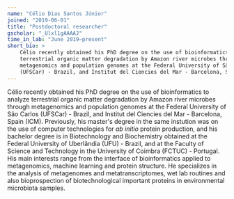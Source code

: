```yaml
---
name: "Célio Dias Santos Júnior"
joined: "2019-06-01"
title: "Postdoctoral researcher"
gscholar: "_Ulxl1gAAAAJ"
time_in_lab: "June 2019—present"
short_bio: >
    Célio recently obtained his PhD degree on the use of bioinformatics to analyze
    terrestrial organic matter degradation by Amazon river microbes through
    metagenomics and population genomes at the Federal University of São Carlos
    (UFSCar) - Brazil, and Institut del Ciencies del Mar - Barcelona, Spain (ICM).
---
```



Célio recently obtained his PhD degree on the use of bioinformatics to analyze
terrestrial organic matter degradation by Amazon river microbes through
metagenomics and population genomes at the Federal University of São Carlos
(UFSCar) - Brazil, and Institut del Ciencies del Mar - Barcelona, Spain (ICM).
Previously, his master's degree in the same instution was on the use of
computer technologies for _ab initio_ protein production, and his bachelor
degree is in Biotechnology and Biochemistry obtained at the Federal University
of Uberlândia (UFU) - Brazil, and at the Faculty of Science and Technology in
the University of Coimbra (FCTUC) - Portugal. His main interests range from the
interface of bioinformatics applied to metagenomics, machine learning and
protein structure. He specializes in the analysis of metagenomes and
metatranscriptomes, wet lab routines and also bioprospection of
biotechnological important proteins in environmental microbiota samples.

